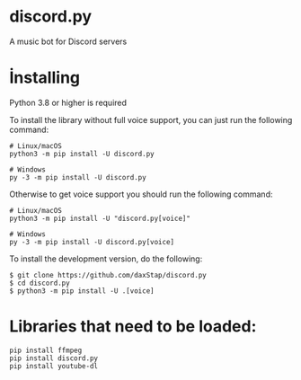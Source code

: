 # discord.py
A music bot for Discord servers

# İnstalling
Python 3.8 or higher is required

To install the library without full voice support, you can just run the following command:
```
# Linux/macOS
python3 -m pip install -U discord.py

# Windows
py -3 -m pip install -U discord.py
```

Otherwise to get voice support you should run the following command:
```
# Linux/macOS
python3 -m pip install -U "discord.py[voice]"

# Windows
py -3 -m pip install -U discord.py[voice]
```
To install the development version, do the following:
```
$ git clone https://github.com/daxStap/discord.py
$ cd discord.py
$ python3 -m pip install -U .[voice]
```

# Libraries that need to be loaded:
```
pip install ffmpeg
pip install discord.py
pip install youtube-dl
```
